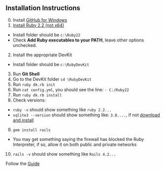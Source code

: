 ## Installation Instructions

0. Install [GitHub for Windows](http://desktop.github.com)
1. [Install Ruby 2.2 (not x64)](http://rubyinstaller.org)
  * Install folder should be `c:\Ruby22`
  * Check **Add Ruby executables to your PATH**, leave other options unchecked.
2. Install the appropriate DevKit
  * Install folder should be `c:\RubyDevKit`
3. Run **Git Shell**
4. Go to the DevKit folder `cd \RubyDevKit`
5. Run `ruby dk.rb init`
6. Run `cat config.yml`, you should see the line: `- C:/Ruby22`
7. Run `ruby dk.rb install`
8. Check versions:
  * `ruby -v` should show something like `ruby 2.2...`
  * `sqlite3 --version` should show something like: `3.8....`, if not [download and install](https://www.sqlite.org/download.html)
9. `gem install rails`
  * You may get something saying the firewall has blocked the Ruby Interpreter, if so, allow it on both public and private networks
10. `rails -v` should show something like `Rails 4.2...`

Follow the [Guide](http://guides.rubyonrails.org/getting_started.html)

